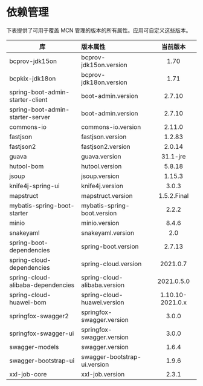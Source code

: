# 依赖管理

下表提供了可用于覆盖 MCN 管理的版本的所有属性。应用可自定义这些版本。

| 库                                 | 版本属性                         |       当前版本       |
|-----------------------------------|:-----------------------------|:----------------:|
| bcprov-jdk15on                    | bcprov-jdk15on.version       |       1.70       |
| bcpkix-jdk18on                    | bcprov-jdk18on.version       |       1.71       |
| spring-boot-admin-starter-client  | boot-admin.version           |      2.7.10      |
| spring-boot-admin-starter-server  | boot-admin.version           |      2.7.10      |
| commons-io                        | commons-io.version           |      2.11.0      |
| fastjson                          | fastjson.version             |      1.2.83      |
| fastjson2                         | fastjson2.version            |      2.0.14      |
| guava                             | guava.version                |     31.1-jre     |
| hutool-bom                        | hutool.version               |      5.8.18      |
| jsoup                             | jsoup.version                |      1.15.3      |
| knife4j-spring-ui                 | knife4j.version              |      3.0.3       |
| mapstruct                         | mapstruct.version            |   1.5.2.Final    |
| mybatis-spring-boot-starter       | mybatis-spring-boot.version  |      2.2.2       |
| minio                             | minio.version                |      8.4.6       |
| snakeyaml                         | snakeyaml.version            |       2.0        |
| spring-boot-dependencies          | spring-boot.version          |      2.7.13      |
| spring-cloud-dependencies         | spring-cloud.version         |     2021.0.7     |
| spring-cloud-alibaba-dependencies | spring-cloud-alibaba.version |    2021.0.5.0    |
| spring-cloud-huawei-bom           | spring-cloud-huawei.version  | 1.10.10-2021.0.x |
| springfox-swagger2                | springfox-swagger.version    |      3.0.0       |
| springfox-swagger-ui              | springfox-swagger.version    |      3.0.0       |
| swagger-models                    | swagger.version              |      1.6.4       |
| swagger-bootstrap-ui              | swagger-bootstrap-ui.version |      1.9.6       |
| xxl-job-core                      | xxl-job.version              |      2.3.1       |
